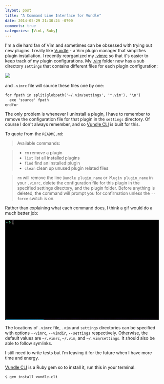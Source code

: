 ```yaml
---
layout: post
title: "A Command Line Interface for Vundle"
date: 2014-05-29 21:30:24 -0700
comments: true
categories: [VimL, Ruby]
---
```


I'm a die hard fan of Vim and sometimes can be obsessed with trying out new plugins. I really like [Vundle](https://github.com/gmarik/Vundle.vim) - a Vim plugin manager that simplifies plugin installation. I recently reorganized my [.vimrc](https://github.com/baopham/vim/blob/master/vimrc) so that it's easier to keep track of my plugin configurations. My [.vim](https://github.com/baopham/vim) folder now has a sub directory `settings` that contains different files for each plugin configuration:
<!--more-->

<img src="http://f.cl.ly/items/2p3c0E1q3f053K0L1N2M/Screen%20Shot%202014-05-29%20at%209.53.32%20PM.png" class="center">

and `.vimrc` file will source these files one by one:

```vim
for fpath in split(globpath('~/.vim/settings', '*.vim'), '\n')
  exe 'source' fpath
endfor
```

The only problem is whenever I uninstall a plugin, I have to remember to remove the configuration file for that plugin in the `settings` directory. Of course I don't always remember, and so [Vundle CLI](https://github.com/baopham/vundle-cli) is built for this.  

To quote from the `README.md`:  

>Available commands:

> * `rm` remove a plugin
> * `list` list all installed plugins
> * `find` find an installed plugin
> * `clean` clean up unused plugin related files

> `rm` will remove the line `Bundle plugin_name` or `Plugin plugin_name` in your `.vimrc`, 
>delete the configuration file for this plugin in the specified settings directory, 
>and the plugin folder. Before anything is deleted, the command will prompt you 
>for confirmation unless the `--force` switch is on.

Rather than explaining what each command does, I think a gif would do a much better job:

<img src="/images/vundlecli.gif" alt="Vundle CLI gif" class="center"/>

The locations of `.vimrc` file, `.vim` and `settings` directories can be specified with options `--vimrc`, `--vimdir`, `--settings` respectively.  Otherwise, the default values are `~/.vimrc`, `~/.vim`, and `~/.vim/settings`. It should also be able to follow symlinks.

I still need to write tests but I'm leaving it for the future when I have more time and energy.

[Vundle CLI](https://github.com/baopham/vundle-cli) is a Ruby gem so to install it, run this in your terminal: 

```bash
$ gem install vundle-cli
```
